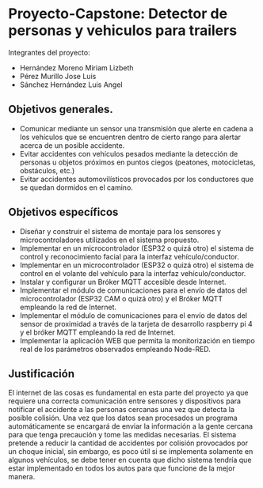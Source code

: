 # Proyecto-Capstone: Detector de personas y vehiculos para trailers
Integrantes del proyecto:
* Hernández Moreno Miriam Lizbeth
* Pérez Murillo Jose Luis
* Sánchez Hernández Luis Angel

## Objetivos generales.
* Comunicar mediante un sensor una transmisión que alerte en cadena a los vehículos que se encuentren dentro de cierto rango para alertar acerca de un posible accidente.
* Evitar accidentes con vehículos pesados mediante la detección de personas u objetos próximos en puntos ciegos (peatones, motocicletas, obstáculos, etc.)
* Evitar accidentes automovilísticos provocados por los conductores que se quedan dormidos en el camino.
## Objetivos específicos
* Diseñar y construir el sistema de montaje para los sensores y microcontroladores utilizados en el sistema propuesto.
* Implementar en un microcontrolador (ESP32 o quizá otro) el sistema de control y reconocimiento facial para la interfaz vehículo/conductor.
* Implementar en un microcontrolador (ESP32 o quizá otro) el sistema de control en el volante del vehículo para la interfaz vehículo/conductor.
* Instalar y configurar un Bróker MQTT accesible desde Internet.
* Implementar el módulo de comunicaciones para el envío de datos del microcontrolador (ESP32 CAM o quizá otro) y el Bróker MQTT empleando la red de Internet.
* Implementar el módulo de comunicaciones para el envío de datos del sensor de proximidad a través de la tarjeta de desarrollo raspberry pi 4 y el bróker MQTT empleando la red de Internet.
* Implementar la aplicación WEB que permita la monitorización en tiempo real de los parámetros observados empleando Node-RED.

## Justificación
El internet de las cosas es fundamental en esta parte del proyecto ya que requiere una correcta comunicación entre sensores y dispositivos para notificar el accidente a las personas cercanas una vez que detecta la posible colisión.
Una vez que los datos sean procesados un programa automáticamente se encargará de enviar la información a la gente cercana para que tenga precaución y tome las medidas necesarias.
El sistema pretende a reducir la cantidad de accidentes por colisión provocados por un choque inicial, sin embargo, es poco útil si se implementa solamente en algunos vehículos, se debe tener en cuenta que dicho sistema tendría que estar implementado en todos los autos para que funcione de la mejor manera.
